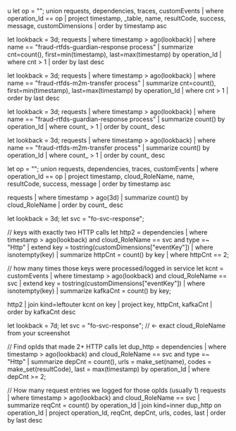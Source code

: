 u let op = "<PASTE operation_Id>";
union requests, dependencies, traces, customEvents
| where operation_Id == op
| project timestamp, _table, name, resultCode, success, message, customDimensions
| order by timestamp asc



let lookback = 3d;
requests
| where timestamp > ago(lookback)
| where name == "fraud-rtfds-guardian-response process"
| summarize cnt=count(), first=min(timestamp), last=max(timestamp) by operation_Id
| where cnt > 1
| order by last desc


let lookback = 3d;
requests
| where timestamp > ago(lookback)
| where name == "fraud-rtfds-m2m-transfer process"
| summarize cnt=count(), first=min(timestamp), last=max(timestamp) by operation_Id
| where cnt > 1
| order by last desc



let lookback = 3d;
requests
| where timestamp > ago(lookback)
| where name == "fraud-rtfds-guardian-response process"
| summarize count() by operation_Id
| where count_ > 1
| order by count_ desc


let lookback = 3d;
requests
| where timestamp > ago(lookback)
| where name == "fraud-rtfds-m2m-transfer process"
| summarize count() by operation_Id
| where count_ > 1
| order by count_ desc



let op = "<paste operation_Id>";
union requests, dependencies, traces, customEvents
| where operation_Id == op
| project timestamp, cloud_RoleName, name, resultCode, success, message
| order by timestamp asc



requests
| where timestamp > ago(3d)
| summarize count() by cloud_RoleName
| order by count_ desc



let lookback = 3d;
let svc = "fo-svc-response";

// keys with exactly two HTTP calls
let http2 =
dependencies
| where timestamp > ago(lookback) and cloud_RoleName == svc and type =~ "Http"
| extend key = tostring(customDimensions["eventKey"])
| where isnotempty(key)
| summarize httpCnt = count() by key
| where httpCnt == 2;

// how many times those keys were processed/logged in service
let kcnt =
customEvents
| where timestamp > ago(lookback) and cloud_RoleName == svc
| extend key = tostring(customDimensions["eventKey"])
| where isnotempty(key)
| summarize kafkaCnt = count() by key;

http2
| join kind=leftouter kcnt on key
| project key, httpCnt, kafkaCnt
| order by kafkaCnt desc




let lookback = 7d;
let svc = "fo-svc-response";  // <- exact cloud_RoleName from your screenshot

// Find opIds that made 2+ HTTP calls
let dup_http =
dependencies
| where timestamp > ago(lookback) and cloud_RoleName == svc and type =~ "Http"
| summarize depCnt = count(), urls = make_set(name), codes = make_set(resultCode), last = max(timestamp)
          by operation_Id
| where depCnt >= 2;

// How many request entries we logged for those opIds (usually 1)
requests
| where timestamp > ago(lookback) and cloud_RoleName == svc
| summarize reqCnt = count() by operation_Id
| join kind=inner dup_http on operation_Id
| project operation_Id, reqCnt, depCnt, urls, codes, last
| order by last desc